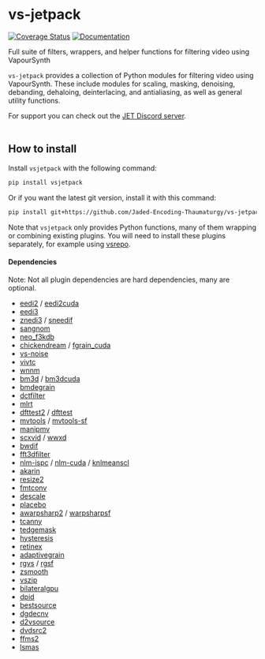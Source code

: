 # vs-jetpack

[![Coverage Status](https://coveralls.io/repos/github/Jaded-Encoding-Thaumaturgy/vs-jetpack/badge.svg?branch=main)](https://coveralls.io/github/Jaded-Encoding-Thaumaturgy/vs-jetpack?branch=main)
[![Documentation](https://img.shields.io/badge/API%20Docs-purple)](https://jaded-encoding-thaumaturgy.github.io/vs-jetpack/)



Full suite of filters, wrappers, and helper functions for filtering video using VapourSynth

`vs-jetpack` provides a collection of Python modules for filtering video using VapourSynth.
These include modules for scaling, masking, denoising, debanding, dehaloing, deinterlacing,
and antialiasing, as well as general utility functions.

For support you can check out the [JET Discord server](https://discord.gg/XTpc6Fa9eB). <br><br>

## How to install

Install `vsjetpack` with the following command:

```sh
pip install vsjetpack
```

Or if you want the latest git version, install it with this command:

```sh
pip install git+https://github.com/Jaded-Encoding-Thaumaturgy/vs-jetpack.git
```

Note that `vsjetpack` only provides Python functions,
many of them wrapping or combining existing plugins.
You will need to install these plugins separately,
for example using [vsrepo](https://github.com/vapoursynth/vsrepo).

#### Dependencies

Note: Not all plugin dependencies are hard dependencies, many are optional.

- [eedi2](https://github.com/HomeOfVapourSynthEvolution/VapourSynth-EEDI2) / [eedi2cuda](https://github.com/hooke007/VapourSynth-EEDI2CUDA)
- [eedi3](https://github.com/HomeOfVapourSynthEvolution/VapourSynth-EEDI3)
- [znedi3](https://github.com/sekrit-twc/znedi3) / [sneedif](https://github.com/Jaded-Encoding-Thaumaturgy/vapoursynth-SNEEDIF)
- [sangnom](https://github.com/dubhater/vapoursynth-sangnom)
- [neo_f3kdb](https://github.com/HomeOfAviSynthPlusEvolution/neo_f3kdb)
- [chickendream](https://gitlab.com/EleonoreMizo/chickendream/) / [fgrain_cuda](https://github.com/AmusementClub/vs-fgrain-cuda)
- [vs-noise](https://github.com/wwww-wwww/vs-noise)
- [vivtc](https://github.com/vapoursynth/vivtc)
- [wnnm](https://github.com/WolframRhodium/VapourSynth-WNNM)
- [bm3d](https://github.com/HomeOfVapourSynthEvolution/VapourSynth-BM3D) / [bm3dcuda](https://github.com/WolframRhodium/VapourSynth-BM3DCUDA)
- [bmdegrain](https://github.com/AmusementClub/vs-bmdegrain)
- [dctfilter](https://github.com/AmusementClub/VapourSynth-DCTFilter)
- [mlrt](https://github.com/AmusementClub/vs-mlrt)
- [dfttest2](https://github.com/AmusementClub/vs-dfttest2) / [dfttest](https://github.com/HomeOfVapourSynthEvolution/VapourSynth-DFTTest)
- [mvtools](https://github.com/dubhater/vapoursynth-mvtools) / [mvtools-sf](https://github.com/IFeelBloated/vapoursynth-mvtools-sf)
- [manipmv](https://github.com/Mikewando/manipulate-motion-vectors)
- [scxvid](https://github.com/dubhater/vapoursynth-scxvid) / [wwxd](https://github.com/dubhater/vapoursynth-wwxd)
- [bwdif](https://github.com/HomeOfVapourSynthEvolution/VapourSynth-Bwdif)
- [fft3dfilter](https://github.com/AmusementClub/VapourSynth-FFT3DFilter)
- [nlm-ispc](https://github.com/AmusementClub/vs-nlm-ispc) / [nlm-cuda](https://github.com/AmusementClub/vs-nlm-cuda) / [knlmeanscl](https://github.com/Khanattila/KNLMeansCL)
- [akarin](https://github.com/AkarinVS/vapoursynth-plugin)
- [resize2](https://github.com/Jaded-Encoding-Thaumaturgy/vapoursynth-resize2)
- [fmtconv](https://gitlab.com/EleonoreMizo/fmtconv/)
- [descale](https://github.com/Jaded-Encoding-Thaumaturgy/vapoursynth-descale)
- [placebo](https://github.com/sgt0/vs-placebo)
- [awarpsharp2](https://github.com/dubhater/vapoursynth-awarpsharp2) / [warpsharpsf](https://github.com/IFeelBloated/warpsharp)
- [tcanny](https://github.com/HomeOfVapourSynthEvolution/VapourSynth-TCanny)
- [tedgemask](https://github.com/dubhater/vapoursynth-tedgemask)
- [hysteresis](https://github.com/sgt0/vapoursynth-hysteresis)
- [retinex](https://github.com/HomeOfVapourSynthEvolution/VapourSynth-Retinex)
- [adaptivegrain](https://github.com/Irrational-Encoding-Wizardry/adaptivegrain)
- [rgvs](https://github.com/vapoursynth/vs-removegrain) / [rgsf](https://github.com/IFeelBloated/RGSF)
- [zsmooth](https://github.com/adworacz/zsmooth)
- [vszip](https://github.com/dnjulek/vapoursynth-zip)
- [bilateralgpu](https://github.com/WolframRhodium/VapourSynth-BilateralGPU)
- [dpid](https://github.com/WolframRhodium/VapourSynth-dpid)
- [bestsource](https://github.com/vapoursynth/bestsource)
- [dgdecnv](https://www.rationalqm.us/dgdecnv/dgdecnv.html)
- [d2vsource](https://github.com/dwbuiten/d2vsource)
- [dvdsrc2](https://github.com/jsaowji/dvdsrc2)
- [ffms2](https://github.com/FFMS/ffms2)
- [lsmas](https://github.com/HomeOfAviSynthPlusEvolution/L-SMASH-Works)
